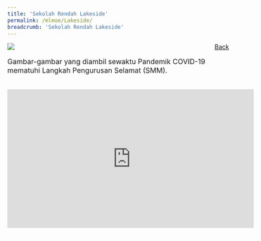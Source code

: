 ```yaml
---
title: 'Sekolah Rendah Lakeside'
permalink: /mlmoe/Lakeside/
breadcrumb: 'Sekolah Rendah Lakeside'
---
```

<!-- Global site tag (gtag.js) - Google Ads: 726049306 -->
<script async src="https://www.googletagmanager.com/gtag/js?id=AW-726049306"></script>
<script>
  window.dataLayer = window.dataLayer || [];
  function gtag(){dataLayer.push(arguments);}
  gtag('js', new Date());

  gtag('config', 'AW-726049306');
</script>
<a href="/exhibits/Pameran- Bahasa- Melayu-Malay-Language-Exhibitions-d/Schools/" style="float:right;">Back</a>
 <img src="/images/MTLS2021-Lakeside_ML_Final.jpg"> <br/>
 <p style="font-size:16px;">Gambar-gambar yang diambil sewaktu Pandemik COVID-19 mematuhi Langkah Pengurusan Selamat (SMM).</p> <br/>
 
<div class="video-container">
 <iframe width="560" height="315" src="https://www.youtube.com/embed/HseLWl-JmSo" title="YouTube video player" frameborder="0" allow="accelerometer; autoplay; clipboard-write; encrypted-media; gyroscope; picture-in-picture" allowfullscreen></iframe></div>
 
<div class="btntop"><a href="#top" style="text-decoration:none;"><span style="color:white"><b>Top</b></span></a></div>
